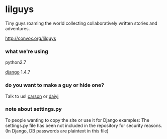 # lilguys

Tiny guys roaming the world collecting collaboratively written stories and adventures.

http://convox.org/lilguys

### what we're using

python2.7

[django](https://www.djangoproject.com/) 1.4.7


### do you want to make a guy or hide one?

Talk to us! [carson](https://github.com/cmcneil) or [daiyi](https://github.com/daiyiwhale)


### note about settings.py

To people wanting to copy the site or use it for Django examples: The settings.py file has been not included in the repository for security reasons. (In Django, DB passwords are plaintext in this file)
